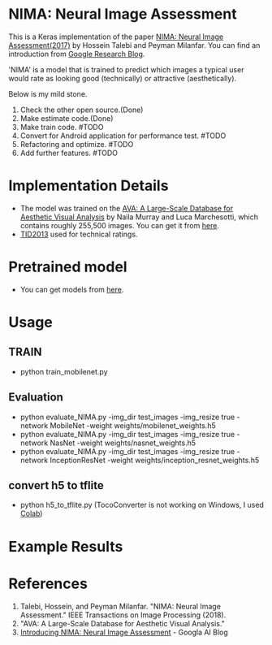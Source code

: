 # NIMA: Neural Image Assessment

This is a Keras implementation of the paper [NIMA: Neural Image Assessment(2017)](https://arxiv.org/pdf/1709.05424.pdf) by Hossein Talebi and Peyman Milanfar. You can find an introduction from [Google Research Blog](https://ai.googleblog.com/2017/12/introducing-nima-neural-image-assessment.html).

'NIMA' is a model that is trained to predict which images a typical user would rate as looking good (technically) or attractive (aesthetically).

Below is my mild stone.
1. Check the other open source.(Done)
2. Make estimate code.(Done)
3. Make train code. #TODO
4. Convert for Android application for performance test. #TODO
5. Refactoring and optimize. #TODO
6. Add further features. #TODO

# Implementation Details
+ The model was trained on the [AVA: A Large-Scale Database for Aesthetic Visual Analysis](http://refbase.cvc.uab.es/files/MMP2012a.pdf) by Naila Murray and Luca Marchesotti, which contains roughly 255,500 images. You can get it from [here](https://github.com/mtobeiyf/ava_downloader).
+ [TID2013](http://www.ponomarenko.info/tid2013.htm) used for technical ratings.

# Pretrained model
+ You can get models from [here](https://github.com/titu1994/neural-image-assessment/releases).

# Usage
## TRAIN
+ python train_mobilenet.py

## Evaluation
+ python evaluate_NIMA.py -img_dir test_images -img_resize true -network MobileNet -weight weights/mobilenet_weights.h5
+ python evaluate_NIMA.py -img_dir test_images -img_resize true -network NasNet -weight weights/nasnet_weights.h5
+ python evaluate_NIMA.py -img_dir test_images -img_resize true -network InceptionResNet -weight weights/inception_resnet_weights.h5

## convert h5 to tflite
+ python h5_to_tflite.py (TocoConverter is not working on Windows, I used [Colab](https://colab.research.google.com))



# Example Results


# References
1. Talebi, Hossein, and Peyman Milanfar. "NIMA: Neural Image Assessment." IEEE Transactions on Image Processing (2018).
2. "AVA: A Large-Scale Database for Aesthetic Visual Analysis." 
3. [Introducing NIMA: Neural Image Assessment](https://ai.googleblog.com/2017/12/introducing-nima-neural-image-assessment.html) - Googla AI Blog

